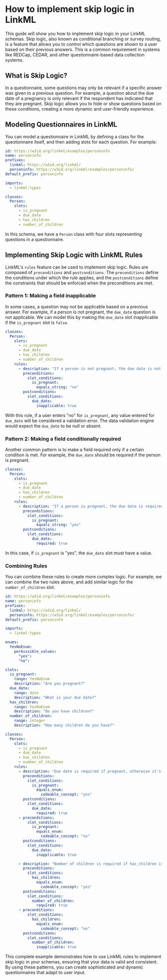 # How to implement skip logic in LinkML

This guide will show you how to implement skip logic in your LinkML schemas. Skip logic, also known as conditional branching or survey routing, is a feature that allows you to control which questions are shown to a user based on their previous answers. This is a common requirement in systems like REDCap, CEDAR, and other questionnaire-based data collection systems.

## What is Skip Logic?

In a questionnaire, some questions may only be relevant if a specific answer was given to a previous question. For example, a question about the due date of a pregnancy is only relevant if the respondent has indicated that they are pregnant. Skip logic allows you to hide or show questions based on these conditions, creating a more dynamic and user-friendly experience.

## Modeling Questionnaires in LinkML

You can model a questionnaire in LinkML by defining a class for the questionnaire itself, and then adding slots for each question. For example:

```yaml
id: https://w3id.org/linkml/examples/personinfo
name: personinfo
prefixes:
  linkml: https://w3id.org/linkml/
  personinfo: https://w3id.org/linkml/examples/personinfo/
default_prefix: personinfo

imports:
  - linkml:types

classes:
  Person:
    slots:
      - is_pregnant
      - due_date
      - has_children
      - number_of_children
```

In this schema, we have a `Person` class with four slots representing questions in a questionnaire.

## Implementing Skip Logic with LinkML Rules

LinkML's `rules` feature can be used to implement skip logic. Rules are composed of `preconditions` and `postconditions`. The `preconditions` define the conditions under which the rule applies, and the `postconditions` define the constraints that should be enforced when the preconditions are met.

### Pattern 1: Making a field inapplicable

In some cases, a question may not be applicable based on a previous answer. For example, if a person is not pregnant, the `due_date` question is not applicable. We can model this by making the `due_date` slot inapplicable if the `is_pregnant` slot is `false`.

```yaml
classes:
  Person:
    slots:
      - is_pregnant
      - due_date
      - has_children
      - number_of_children
    rules:
      - description: "If a person is not pregnant, the due date is not applicable."
        preconditions:
          slot_conditions:
            is_pregnant:
              equals_string: "no"
        postconditions:
          slot_conditions:
            due_date:
              inapplicable: true
```

With this rule, if a user enters "no" for `is_pregnant`, any value entered for `due_date` will be considered a validation error. The data validation engine would expect the `due_date` to be null or absent.

### Pattern 2: Making a field conditionally required

Another common pattern is to make a field required only if a certain condition is met. For example, the `due_date` should be required if the person is pregnant.

```yaml
classes:
  Person:
    slots:
      - is_pregnant
      - due_date
      - has_children
      - number_of_children
    rules:
      - description: "If a person is pregnant, the due date is required."
        preconditions:
          slot_conditions:
            is_pregnant:
              equals_string: "yes"
        postconditions:
          slot_conditions:
            due_date:
              required: true
```

In this case, if `is_pregnant` is "yes", the `due_date` slot must have a value.

### Combining Rules

You can combine these rules to create more complex logic. For example, we can combine the two rules above, and add similar logic for the `number_of_children` slot.

```yaml
id: https://w3id.org/linkml/examples/personinfo
name: personinfo
prefixes:
  linkml: https://w3id.org/linkml/
  personinfo: https://w3id.org/linkml/examples/personinfo/
default_prefix: personinfo

imports:
  - linkml:types

enums:
  YesNoEnum:
    permissible_values:
      "yes":
      "no":

slots:
  is_pregnant:
    range: YesNoEnum
    description: "Are you pregnant?"
  due_date:
    range: date
    description: "What is your due date?"
  has_children:
    range: YesNoEnum
    description: "Do you have children?"
  number_of_children:
    range: integer
    description: "How many children do you have?"

classes:
  Person:
    slots:
      - is_pregnant
      - due_date
      - has_children
      - number_of_children
    rules:
      - description: "Due date is required if pregnant, otherwise it's inapplicable."
        preconditions:
          slot_conditions:
            is_pregnant:
              equals_enum:
                codeable_concept: "yes"
        postconditions:
          slot_conditions:
            due_date:
              required: true
      - preconditions:
          slot_conditions:
            is_pregnant:
              equals_enum:
                codeable_concept: "no"
        postconditions:
          slot_conditions:
            due_date:
              inapplicable: true

      - description: "Number of children is required if has_children is yes, otherwise it's inapplicable."
        preconditions:
          slot_conditions:
            has_children:
              equals_enum:
                codeable_concept: "yes"
        postconditions:
          slot_conditions:
            number_of_children:
              required: true
      - preconditions:
          slot_conditions:
            has_children:
              equals_enum:
                codeable_concept: "no"
        postconditions:
          slot_conditions:
            number_of_children:
              inapplicable: true
```

This complete example demonstrates how to use LinkML rules to implement skip logic in your schemas, ensuring that your data is valid and consistent. By using these patterns, you can create sophisticated and dynamic questionnaires that adapt to user input.